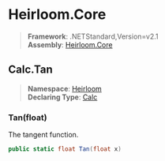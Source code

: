 # Heirloom.Core

> **Framework**: .NETStandard,Version=v2.1  
> **Assembly**: [Heirloom.Core][0]  

## Calc.Tan

> **Namespace**: [Heirloom][0]  
> **Declaring Type**: [Calc][1]  

### Tan(float)

The tangent function.

```cs
public static float Tan(float x)
```

[0]: ../../../Heirloom.Core.md
[1]: ../Calc.md
